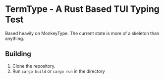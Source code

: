 # TermType - A Rust Based TUI Typing Test
Based heavily on MonkeyType. The current state is more of a skeleton than anything.

## Building
1. Clone the repository.
2. Run `cargo build` or `cargo run` in the directory
